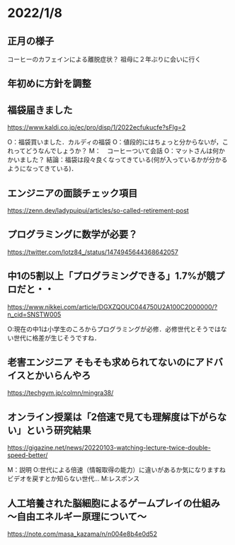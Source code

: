 # 2022/1/8 

## 正月の様子
コーヒーのカフェインによる離脱症状？
祖母に２年ぶりに会いに行く
 
## 年初めに方針を調整
 
## 福袋届きました
https://www.kaldi.co.jp/ec/pro/disp/1/2022ecfukucfe?sFlg=2

O：福袋買いました．カルディの福袋
O：値段的にはちょっと分からないが，これってどうなんでしょうか？
M：　コーヒーついて会話
O：マットさんは何かかいました？
結論：福袋は段々良くなってきている(何が入っているかが分かるようになってきている)．
 
## エンジニアの面談チェック項目
https://zenn.dev/ladypuipui/articles/so-called-retirement-post

## プログラミングに数学が必要？
https://twitter.com/lotz84_/status/1474945644368642057

## 中1の5割以上「プログラミングできる」1.7%が競プロだと・・
https://www.nikkei.com/article/DGXZQOUC044750U2A100C2000000/?n_cid=SNSTW005

O:現在の中1は小学生のころからプログラミングが必修．必修世代とそうではない世代に格差が生じそうですね．


## 老害エンジニア そもそも求められてないのにアドバイスとかいらんやろ
https://techgym.jp/colmn/mingra38/

## オンライン授業は「2倍速で見ても理解度は下がらない」という研究結果
https://gigazine.net/news/20220103-watching-lecture-twice-double-speed-better/

M：説明
O:世代による倍速（情報取得の能力）に違いがあるか気になりますね
ビデオを戻すとか知らない世代...
M:レスポンス

## 人工培養された脳細胞によるゲームプレイの仕組み 〜自由エネルギー原理について〜
https://note.com/masa_kazama/n/n004e8b4e0d52
